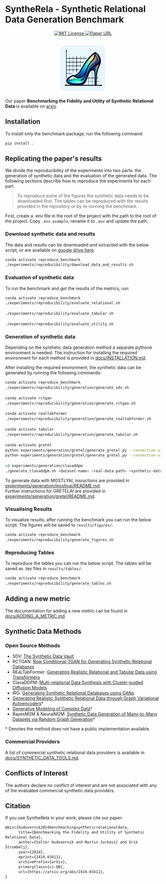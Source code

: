 # SyntheRela - Synthetic Relational Data Generation Benchmark

<p align="center">
  <a href="https://github.com/martinjurkovic/syntherela/blob/main/LICENSE">
    <img alt="MIT License" src="https://img.shields.io/badge/License-MIT-yellow.svg">
  </a>
  <a href="https://arxiv.org/abs/2410.03411">
    <img alt="Paper URL" src="https://img.shields.io/badge/cs.DB-2410.03411-B31B1B.svg">
  </a>
</p>

<h2 align="center">
    <img src="docs/SyntheRela.png" height="150px">
</h2>

Our paper **Benchmarking the Fidelity and Utility of Synthetic Relational Data** is available on [arxiv](https://arxiv.org/abs/2410.03411).

## Installation
To install only the benchmark package, run the following command:

```bash
pip install .
```

## Replicating the paper's results
We divide the reproducibility of the experiments into two parts: the generation of synthetic data and the evaluation of the generated data. The following sections describe how to reproduce the experiments for each part.
> To reproduce some of the figures the synthetic data needs to be downloaded first. The tables can be reproduced with the results provided in the repository or by re-running the benchmark.

First, create a .env file in the root of the project with the path to the root of the project. Copy `.env.example`, rename it to `.env` and update the path.

### Download synthetic data and results

The data and results can be downloaded and extracted with the below script, or are available on [google drive here](https://drive.google.com/drive/folders/1L9KarR20JqzU0p8b3G_KU--h2b8sz6ky).

```bash
conda activate reproduce_benchmark
./experiments/reproducibility/download_data_and_results.sh
```

### Evaluation of synthetic data
To run the benchmark and get the results of the metrics, run:

```bash
conda activate reproduce_benchmark
./experiments/reproducibility/evaluate_relational.sh

./experiments/reproducibility/evaluate_tabular.sh

./experiments/reproducibility/evaluate_utility.sh
```

### Generation of synthetic data
Depending on the synthetic data generation method a separate pythone environment is needed. The instruction for installing the required environment for each method is provided in [docs/INSTALLATION.md](/docs/INSTALLATION.md).

After installing the required environment, the synthetic data can be generated by running the following commands:

```bash
conda activate reproduce_benchmark
./experiments/reproducibility/generation/generate_sdv.sh

conda activate rctgan
./experiments/reproducibility/generation/generate_rctgan.sh

conda activate realtabformer
./experiments/reproducibility/generation/generate_realtabformer.sh

conda activate tabular
./experiments/reproducibility/generation/generate_tabular.sh

conda activate gretel
python experiments/generation/gretel/generate_gretel.py --connection-uid  <connection-uid> --model lstm
python experiments/generation/gretel/generate_gretel.py --connection-uid  <connection-uid> --model actgan

cd experiments/generation/clavaddpm
./generate_clavaddpm.sh <dataset-name> <real-data-path> <synthetic-data-path>  
```

To generate data with MOSTLYAI, insructions are provided in [experiments/generation/mostlyai/README.md](experiments/generation/mostlyai/README.md). <br>
Further instructions for GRETELAI are provided in [experiments/generation/gretel/README.md](experiments/generation/gretel/README.md).

### Visualising Results
To visualize results, after running the benchmark you can run the below script. The figures will be saved to `results/figures/`:
```bash
conda activate reproduce_benchmark
./experiments/reproducibility/generate_figures.sh
```
### Reproducing Tables
To reproduce the tables you can run the below script. The tables will be saved as .tex files in `results/tables/`:
```bash
conda activate reproduce_benchmark
./experiments/reproducibility/generate_tables.sh
```

## Adding a new metric
The documentation for adding a new metric can be found in [docs/ADDING_A_METRIC.md](/docs/ADDING_A_METRIC.md).

## Synthetic Data Methods
### Open Source Methods
- SDV: [The Synthetic Data Vault](https://ieeexplore.ieee.org/document/7796926)
- RCTGAN: [Row Conditional-TGAN for Generating Synthetic Relational Databases](https://ieeexplore.ieee.org/abstract/document/10096001)
- REaLTabFormer: [Generating Realistic Relational and Tabular Data using Transformers](https://arxiv.org/abs/2302.02041)
- ClavaDDPM: [Multi-relational Data Synthesis with Cluster-guided Diffusion Models](https://arxiv.org/html/2405.17724v1)
- IRG: [Generating Synthetic Relational Databases using GANs](https://arxiv.org/abs/2312.15187)
- [Generating Realistic Synthetic Relational Data through Graph Variational Autoencoders](https://arxiv.org/abs/2211.16889)*
- [Generative Modeling of Complex Data](https://arxiv.org/abs/2202.02145)*
- BayesM2M & NeuralM2M: [Synthetic Data Generation of Many-to-Many Datasets via Random Graph Generation](https://iclr.cc/virtual/2023/poster/10982)*


\* Denotes the method does not have a public implementation available.

### Commercial Providers
A list of commercial synthetic relational data providers is available in [docs/SYNTHETIC_DATA_TOOLS.md](/docs/SYNTHETIC_DATA_TOOLS.md).

## Conflicts of Interest
The authors declare no conflict of interest and are not associated with any of the evaluated commercial synthetic data providers.

## Citation
If you use SyntheRela in your work, please cite our paper:
```
@misc{hudovernik2024benchmarkingsyntheticrelationaldata,
      title={Benchmarking the Fidelity and Utility of Synthetic Relational Data}, 
      author={Valter Hudovernik and Martin Jurkovič and Erik Štrumbelj},
      year={2024},
      eprint={2410.03411},
      archivePrefix={arXiv},
      primaryClass={cs.DB},
      url={https://arxiv.org/abs/2410.03411}, 
}
```

